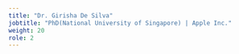 ```yaml
---
title: "Dr. Girisha De Silva"
jobtitle: "PhD(National University of Singapore) | Apple Inc."
weight: 20
role: 2
---
```


